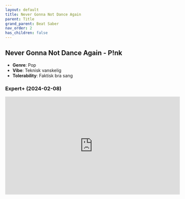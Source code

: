 ```yaml
---
layout: default
title: Never Gonna Not Dance Again
parent: Title
grand_parent: Beat Saber
nav_order: 2
has_children: false
---
```


## Never Gonna Not Dance Again - P!nk
- **Genre**: Pop
- **Vibe**: Teknisk vanskelig
- **Tolerability**: Faktisk bra sang


### Expert+ (2024-02-08)

<iframe width="560" height="315" src="https://www.youtube.com/embed/67sN17EYTAQ?si=kK4lrMARYXlzzrIM" title="YouTube video player" frameborder="0" allow="accelerometer; autoplay; clipboard-write; encrypted-media; gyroscope; picture-in-picture; web-share" allowfullscreen></iframe>

